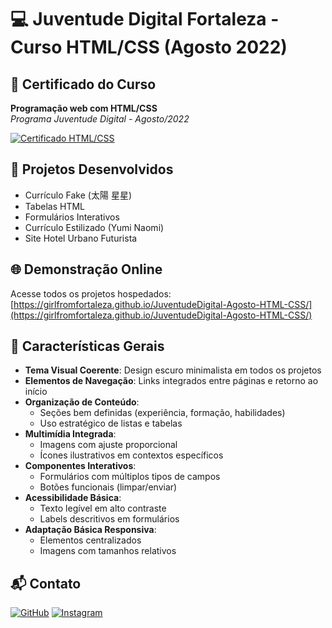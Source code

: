 # 💻 Juventude Digital Fortaleza - Curso HTML/CSS (Agosto 2022)

## 📜 Certificado do Curso
**Programação web com HTML/CSS**  
*Programa Juventude Digital - Agosto/2022*

[![Certificado HTML/CSS](https://girlfromfortaleza.github.io/PortfolioArte-HTML/certtec22.PNG)](https://girlfromfortaleza.github.io/PortfolioArte-HTML/certtec22.PNG)

## 🚀 Projetos Desenvolvidos
- Currículo Fake (太陽 星星)
- Tabelas HTML 
- Formulários Interativos
- Currículo Estilizado (Yumi Naomi)
- Site Hotel Urbano Futurista

## 🌐 Demonstração Online
Acesse todos os projetos hospedados:  
[https://girlfromfortaleza.github.io/JuventudeDigital-Agosto-HTML-CSS/](https://girlfromfortaleza.github.io/JuventudeDigital-Agosto-HTML-CSS/)

## 🎨 Características Gerais
- **Tema Visual Coerente**: Design escuro minimalista em todos os projetos
- **Elementos de Navegação**: Links integrados entre páginas e retorno ao início
- **Organização de Conteúdo**:
  - Seções bem definidas (experiência, formação, habilidades)
  - Uso estratégico de listas e tabelas
- **Multimídia Integrada**:
  - Imagens com ajuste proporcional
  - Ícones ilustrativos em contextos específicos
- **Componentes Interativos**:
  - Formulários com múltiplos tipos de campos
  - Botões funcionais (limpar/enviar)
- **Acessibilidade Básica**:
  - Texto legível em alto contraste
  - Labels descritivos em formulários
- **Adaptação Básica Responsiva**:
  - Elementos centralizados
  - Imagens com tamanhos relativos

## 📬 Contato
[![GitHub](https://img.shields.io/badge/GitHub-100000?style=for-the-badge&logo=github&logoColor=white)](https://github.com/girlfromfortaleza)
[![Instagram](https://img.shields.io/badge/Instagram-E4405F?style=for-the-badge&logo=instagram&logoColor=white)](https://www.instagram.com/veil.and.brush/)
